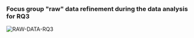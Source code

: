 ### Focus group "raw" data refinement during the data analysis for RQ3
![RAW-DATA-RQ3](https://user-images.githubusercontent.com/18057711/150816606-ce763358-c7f1-4e8b-a269-125eff9c8981.png)


